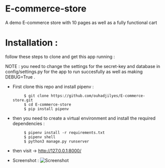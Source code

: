 # E-commerce-store
A demo E-commerce store with 10 pages as well as a fully functional cart

# Installation :

follow these steps to clone and get this app running :

NOTE : you need to change the settings for the secret-key and database in config/settings.py for the app to run succesfully as well as making DEBUG=True .
 
 - First clone this repo and install pipenv :

            $ git clone https://github.com/ouhadjilyes/E-commerce-store.git
            $ cd E-commerce-store
            $ pip install pipenv

 - then you need to create a virtual environment and install the required dependencies :
            
            $ pipenv install -r requirements.txt
            $ pipenv shell 
            $ python3 manage.py runserver 
           
 - then visit -> http://127.0.0.1:8000/


 - Screenshot : 
 ![Screenshot](https://user-images.githubusercontent.com/87667883/147891694-a2a9f7c3-f929-49d8-8eb9-3ed5905fa884.png)
